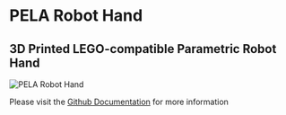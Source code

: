 # PELA Robot Hand
## 3D Printed LEGO-compatible Parametric Robot Hand

![PELA Robot Hand](docs/PELA-robot-hand.png)

Please visit the [Github Documentation](https://github.com/paulirotta/PELA-robot-hand/blob/master/docs/README.md) for more information
